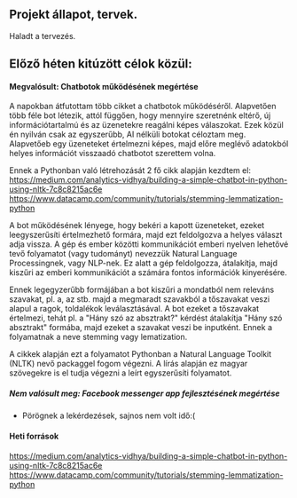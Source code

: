 ## Projekt állapot, tervek.

Haladt a tervezés.

## Előző héten kitúzött célok közül:

#### Megvalósult: Chatbotok működésének megértése
A napokban átfutottam több cikket a chatbotok működéséről. Alapvetően több féle bot létezik, attól függően,
hogy mennyire szeretnénk eltérő, új információtartalmú és az üzenetekre reagálni képes válaszokat.
Ezek közül én nyilván csak az egyszerűbb, AI nélküli botokat céloztam meg. Alapvetőeb egy üzeneteket
értelmezni képes, majd előre meglévő adatokból helyes információt visszaadó chatbotot szerettem volna.

Ennek a Pythonban való létrehozását 2 fő cikk alapján kezdtem el:
https://medium.com/analytics-vidhya/building-a-simple-chatbot-in-python-using-nltk-7c8c8215ac6e
https://www.datacamp.com/community/tutorials/stemming-lemmatization-python

A bot működésének lényege, hogy bekéri a kapott üzeneteket, ezeket leegyszerűsíti értelmezhető formára,
majd ezt feldolgozva a helyes választ adja vissza. A gép és ember közötti kommunikációt emberi nyelven
lehetővé tevő folyamatot (vagy tudományt) nevezzük Natural Language Processingnek, vagy NLP-nek. Ez alatt
a gép feldolgozza, átalakítja, majd kiszűri az emberi kommunikációt a számára fontos információk kinyerésére.

Ennek legegyzerűbb formájában a bot kiszűri a mondatból nem releváns szavakat, pl. a, az stb. majd a megmaradt
szavakból a tőszavakat veszi alapul a ragok, toldalékok leválasztásával. A bot ezeket a tőszavakat értelmezi,
tehát pl. a "Hány szó az absztrakt?" kérdést átalakítja "Hány szó absztrakt" formába, majd ezeket a szavakat
veszi be inputként. Ennek a folyamatnak a neve stemming vagy lematization.

A cikkek alapján ezt a folyamatot Pythonban a Natural Language Toolkit (NLTK) nevő packaggel fogom végezni.
A lírás alapján ez magyar szövegekre is el tudja végezni a leírt egyszerűsíti folyamatot.

##### Nem valósult meg: Facebook messenger app fejlesztésének megértése
- Pörögnek a lekérdezések, sajnos nem volt idő:(

#### Heti források
https://medium.com/analytics-vidhya/building-a-simple-chatbot-in-python-using-nltk-7c8c8215ac6e
https://www.datacamp.com/community/tutorials/stemming-lemmatization-python
